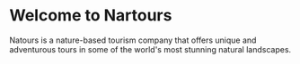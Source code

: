 # Welcome to Nartours

Natours is a nature-based tourism company that offers unique and adventurous tours in some of the world's most stunning natural landscapes.